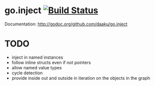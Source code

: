 go.inject [![Build Status](https://secure.travis-ci.org/daaku/go.inject.png)](http://travis-ci.org/daaku/go.inject)
=========

Documentation: http://godoc.org/github.com/daaku/go.inject


TODO
====

- inject in named instances
- follow inline structs even if not pointers
- allow named value types
- cycle detection
- provide inside out and outside in iteration on the objects in the graph

